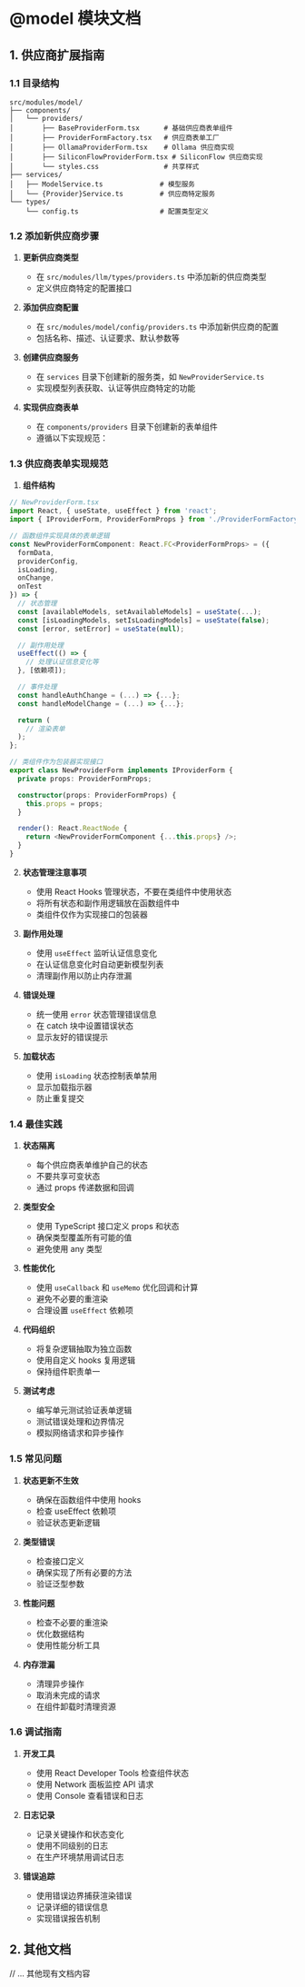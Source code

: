 # @model 模块文档

## 1. 供应商扩展指南

### 1.1 目录结构
```
src/modules/model/
├── components/
│   └── providers/
│       ├── BaseProviderForm.tsx      # 基础供应商表单组件
│       ├── ProviderFormFactory.tsx   # 供应商表单工厂
│       ├── OllamaProviderForm.tsx    # Ollama 供应商实现
│       ├── SiliconFlowProviderForm.tsx # SiliconFlow 供应商实现
│       └── styles.css                # 共享样式
├── services/
│   ├── ModelService.ts              # 模型服务
│   └── {Provider}Service.ts         # 供应商特定服务
└── types/
    └── config.ts                    # 配置类型定义
```

### 1.2 添加新供应商步骤

1. **更新供应商类型**
   - 在 `src/modules/llm/types/providers.ts` 中添加新的供应商类型
   - 定义供应商特定的配置接口

2. **添加供应商配置**
   - 在 `src/modules/model/config/providers.ts` 中添加新供应商的配置
   - 包括名称、描述、认证要求、默认参数等

3. **创建供应商服务**
   - 在 `services` 目录下创建新的服务类，如 `NewProviderService.ts`
   - 实现模型列表获取、认证等供应商特定的功能

4. **实现供应商表单**
   - 在 `components/providers` 目录下创建新的表单组件
   - 遵循以下实现规范：

### 1.3 供应商表单实现规范

1. **组件结构**
```typescript
// NewProviderForm.tsx
import React, { useState, useEffect } from 'react';
import { IProviderForm, ProviderFormProps } from './ProviderFormFactory';

// 函数组件实现具体的表单逻辑
const NewProviderFormComponent: React.FC<ProviderFormProps> = ({
  formData,
  providerConfig,
  isLoading,
  onChange,
  onTest
}) => {
  // 状态管理
  const [availableModels, setAvailableModels] = useState(...);
  const [isLoadingModels, setIsLoadingModels] = useState(false);
  const [error, setError] = useState(null);

  // 副作用处理
  useEffect(() => {
    // 处理认证信息变化等
  }, [依赖项]);

  // 事件处理
  const handleAuthChange = (...) => {...};
  const handleModelChange = (...) => {...};

  return (
    // 渲染表单
  );
};

// 类组件作为包装器实现接口
export class NewProviderForm implements IProviderForm {
  private props: ProviderFormProps;

  constructor(props: ProviderFormProps) {
    this.props = props;
  }

  render(): React.ReactNode {
    return <NewProviderFormComponent {...this.props} />;
  }
}
```

2. **状态管理注意事项**
   - 使用 React Hooks 管理状态，不要在类组件中使用状态
   - 将所有状态和副作用逻辑放在函数组件中
   - 类组件仅作为实现接口的包装器

3. **副作用处理**
   - 使用 `useEffect` 监听认证信息变化
   - 在认证信息变化时自动更新模型列表
   - 清理副作用以防止内存泄漏

4. **错误处理**
   - 统一使用 `error` 状态管理错误信息
   - 在 catch 块中设置错误状态
   - 显示友好的错误提示

5. **加载状态**
   - 使用 `isLoading` 状态控制表单禁用
   - 显示加载指示器
   - 防止重复提交

### 1.4 最佳实践

1. **状态隔离**
   - 每个供应商表单维护自己的状态
   - 不要共享可变状态
   - 通过 props 传递数据和回调

2. **类型安全**
   - 使用 TypeScript 接口定义 props 和状态
   - 确保类型覆盖所有可能的值
   - 避免使用 any 类型

3. **性能优化**
   - 使用 `useCallback` 和 `useMemo` 优化回调和计算
   - 避免不必要的重渲染
   - 合理设置 `useEffect` 依赖项

4. **代码组织**
   - 将复杂逻辑抽取为独立函数
   - 使用自定义 hooks 复用逻辑
   - 保持组件职责单一

5. **测试考虑**
   - 编写单元测试验证表单逻辑
   - 测试错误处理和边界情况
   - 模拟网络请求和异步操作

### 1.5 常见问题

1. **状态更新不生效**
   - 确保在函数组件中使用 hooks
   - 检查 useEffect 依赖项
   - 验证状态更新逻辑

2. **类型错误**
   - 检查接口定义
   - 确保实现了所有必要的方法
   - 验证泛型参数

3. **性能问题**
   - 检查不必要的重渲染
   - 优化数据结构
   - 使用性能分析工具

4. **内存泄漏**
   - 清理异步操作
   - 取消未完成的请求
   - 在组件卸载时清理资源

### 1.6 调试指南

1. **开发工具**
   - 使用 React Developer Tools 检查组件状态
   - 使用 Network 面板监控 API 请求
   - 使用 Console 查看错误和日志

2. **日志记录**
   - 记录关键操作和状态变化
   - 使用不同级别的日志
   - 在生产环境禁用调试日志

3. **错误追踪**
   - 使用错误边界捕获渲染错误
   - 记录详细的错误信息
   - 实现错误报告机制

## 2. 其他文档
// ... 其他现有文档内容 